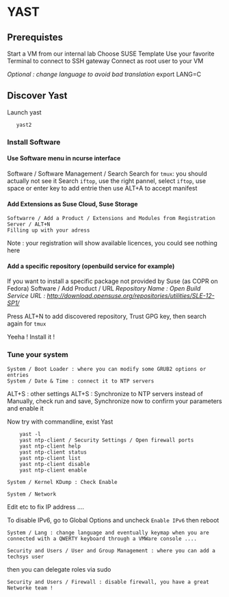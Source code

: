 # YAST

## Prerequistes

Start a VM from our internal lab
Choose SUSE Template
Use your favorite Terminal to connect to SSH gateway
Connect as root user to your VM

*Optional : change language to avoid bad translation*
    export LANG=C

## Discover Yast

Launch yast
```
   yast2
```

### Install Software

#### Use Software menu in ncurse interface
   Software / Software Management / Search
Search for `tmux`: you should actually not see it
Search `iftop`, use the right pannel, select `iftop`, use space or enter key to add entrie then use ALT+A to accept manifest


#### Add Extensions as Suse Cloud, Suse Storage
    Softwarre / Add a Product / Extensions and Modules from Registration Server / ALT+N
    Filling up with your adress

Note : your registration will show available licences, you could see nothing here

#### Add a specific repository (openbuild service for example)
If you want to install a specific package not provided by Suse (as COPR on Fedora)
    Software / Add Product / URL
*Repository Name : Open Build Service
URL : http://download.opensuse.org/repositories/utilities/SLE-12-SP1/*

Press ALT+N to add discovered repository, Trust GPG key, then search again for `tmux`

Yeeha ! Install it !

### Tune your system

    System / Boot Loader : where you can modify some GRUB2 options or entries
    System / Date & Time : connect it to NTP servers

ALT+S : other settings
ALT+S : Synchronize to NTP servers instead of Manually, check run and save,
Synchronize now to confirm your parameters and enable it

Now try with commandline, exist Yast

```
    yast -l
    yast ntp-client / Security Settings / Open firewall ports
    yast ntp-client help
    yast ntp-client status
    yast ntp-client list
    yast ntp-client disable
    yast ntp-client enable 
```

    System / Kernel KDump : Check Enable

    System / Network

Edit etc to fix IP address ....

To disable IPv6, go to Global Options and uncheck `Enable IPv6` then reboot

    System / Lang : change language and eventually keymap when you are connected with a QWERTY keyboard through a VMWare console ....

    Security and Users / User and Group Management : where you can add a techsys user

then you can delegate roles via sudo

    Security and Users / Firewall : disable firewall, you have a great Networke team !

